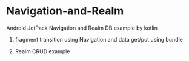 # Navigation-and-Realm
Android JetPack Navigation and Realm DB example by kotlin


1. fragment transition using Navigation and data get/put using bundle

2. Realm CRUD example 
